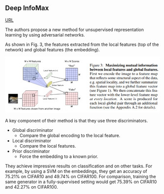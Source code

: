 ## Deep InfoMax

[URL](https://arxiv.org/pdf/1808.06670.pdf)

The authors propose a new method for unsupervised representation learning by using adversarial networks.

As shown in Fig. 3, the features extracted from the local features (top of the network) and global features (the embedding).

![](../images/dmi/fig3.png)


A key component of their method is that they use three discriminators. 
* Global discriminator
  * Compare the global encoding to the local feature.
* Local discriminator
  * Compare the local features.
* Prior discriminator
  * Force the embedding to a known prior.
  
 
They achieve impressive results on classification and on other tasks. For example, by using a SVM on the embeddings, they get an accuracy of
 75.21% on CIFAR10 and 49.74% on CIFAR100. For comparison, training the same generator in a fully-supervised setting would get 75.39% on CIFAR10 and 42.27% on CIFAR100.
 
 
